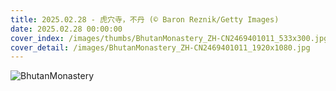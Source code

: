 ```yaml
---
title: 2025.02.28 - 虎穴寺，不丹 (© Baron Reznik/Getty Images)
date: 2025.02.28 00:00:00
cover_index: /images/thumbs/BhutanMonastery_ZH-CN2469401011_533x300.jpg
cover_detail: /images/BhutanMonastery_ZH-CN2469401011_1920x1080.jpg
---
```


![BhutanMonastery](/images/BhutanMonastery_ZH-CN2469401011_1920x1080.jpg)
